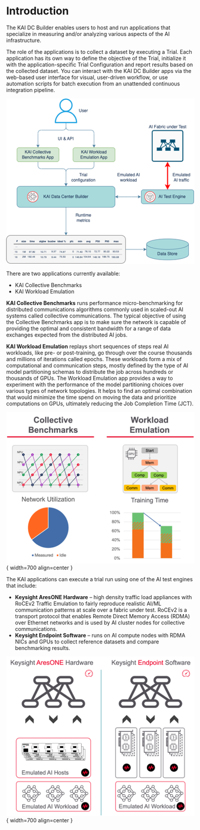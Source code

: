 # Introduction

The KAI DC Builder enables users to host and run applications that specialize in measuring and/or analyzing various aspects of the AI infrastructure.

The role of the applications is to collect a dataset by executing a Trial. Each application has its own way to define the objective of the Trial, initialize it with the application-specific Trial Configuration and report results based on the collected dataset. You can interact with the KAI DC Builder apps via the web-based user interface for visual, user-driven workflow, or use automation scripts for batch execution from an unattended continuous integration pipeline.

![KAI DC Builder Workflow](../assets/KAI_DC_Builder_System.png)

There are two applications currently available:

* KAI Collective Benchmarks
* KAI Workload Emulation

**KAI Collective Benchmarks** runs performance micro-benchmarking for distributed communications algorithms commonly used in scaled-out AI systems called collective communications. The typical objective of using the Collective Benchmarks app is to make sure the network is capable of providing the optimal and consistent bandwidth for a range of data exchanges expected from the distributed AI jobs.

**KAI Workload Emulation** replays short sequences of steps real AI workloads, like pre- or post-training, go through over the course thousands and millions of iterations called epochs. These workloads form a mix of computational and communication steps, mostly defined by the type of AI model partitioning schemas to distribute the job across hundreds or thousands of GPUs. The Workload Emulation app provides a way to experiment with the performance of the model partitioning choices over various types of network topologies. It helps to find an optimal combination that would minimize the time spend on moving the data and prioritize computations on GPUs, ultimately reducing the Job Completion Time (JCT).

![KAI DC Builder Apps](../assets/KAI_DC_Builder_Apps.png){ width=700 align=center }

The KAI applications can execute a trial run using one of the AI test engines that include:

* **Keysight AresONE Hardware** – high density traffic load appliances with RoCEv2 Traffic Emulation to fairly reproduce realistic AI/ML communication patterns at scale over a fabric under test. RoCEv2 is a transport protocol that enables Remote Direct Memory Access (RDMA) over Ethernet networks and is used by AI cluster nodes for collective communications.
* **Keysight Endpoint Software** – runs on AI compute nodes with RDMA NICs and GPUs to collect reference datasets and compare benchmarking results.

![KAI DC Builder Test Engines](../assets/KAI_DC_Builder_Platforms.png){ width=700 align=center }

